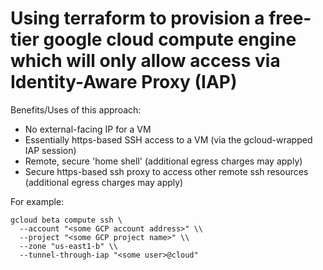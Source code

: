 # Using terraform to provision a free-tier google cloud compute engine which will only allow access via Identity-Aware Proxy (IAP)

Benefits/Uses of this approach:

* No external-facing IP for a VM
* Essentially https-based SSH access to a VM (via the gcloud-wrapped IAP session)
* Remote, secure 'home shell' (additional egress charges may apply)
* Secure https-based ssh proxy to access other remote ssh resources (additional egress charges may apply)

For example:

```shell
gcloud beta compute ssh \
  --account "<some GCP account address>" \\
  --project "<some GCP project name>" \\
  --zone "us-east1-b" \\
  --tunnel-through-iap "<some user>@cloud"
```
